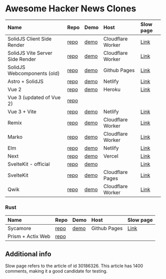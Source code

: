 # Awesome Hacker News Clones

| Name | Repo | Demo  | Host | Slow page | 
| :---        |    :----   |    :----   |          :--- | :--- |
| SolidJS Client Side Render | [repo](https://github.com/solidjs/solid-hackernews) | [demo](https://hackernews-csr.ryansolid.workers.dev/) | Cloudflare Worker | [Link](https://hackernews-csr.ryansolid.workers.dev/stories/30186326) |
| SolidJS Vite Server Side Render | [repo](https://github.com/solidjs/solid-hackernews/tree/vite-ssr) | [demo](https://hackernews.ryansolid.workers.dev/) | Cloudflare Worker | [Link](https://hackernews.ryansolid.workers.dev/stories/30186326) |
| SolidJS Webcomponents (old) | [repo](https://github.com/ryansolid/solid-hackernews-app) | [demo](https://ryansolid.github.io/solid-hackernews-app/) | Github Pages | [Link](https://ryansolid.github.io/solid-hackernews-app/#/stories/30186326) |
| Astro + SolidJS | [repo](https://github.com/ryansolid/astro-solid-hackernews) | [demo](https://astro-solid-hn.netlify.app/) | Netlify | [Link](https://astro-solid-hn.netlify.app/stories/30186326) |
| Vue 2 | [repo](https://github.com/vuejs/vue-hackernews-2.0) | [demo](https://vue-hn.herokuapp.com/top) | Heroku | [Link](https://vue-hn.herokuapp.com/item/30186326) |
| Vue 3 (updated of Vue 2) | [repo](https://github.com/raukaute/vue-hackernews-3.0)| | |  |
| Vue 3 + Vite | [repo](https://github.com/visualfanatic/vue-hackernews-3.0)| [demo](https://vue-hn.netlify.app/) | Netlify | [Link](https://vue-hn.netlify.app/item/30186326) |
| Remix | [repo](https://github.com/ryansolid/remix-hackernews) | [demo](https://remix-hackernews.ryansolid.workers.dev/) | Cloudflare Worker | [Link](https://remix-hackernews.ryansolid.workers.dev/stories/30186326) |
| Marko | [repo](https://github.com/ryansolid/marko-hackernews) | [demo](https://marko-hackernews.ryansolid.workers.dev/) | Cloudflare Worker | [Link](https://marko-hackernews.ryansolid.workers.dev/stories/30186326) |
| Elm | [repo](https://github.com/dillonkearns/elm-pages/tree/serverless-latest/examples/hackernews) | [demo](https://hacker-news-elm-pages.netlify.app) | Netlify | [Link](https://hacker-news-elm-pages.netlify.app/stories/30186326) |
| Next | [repo](https://github.com/ryansolid/next-hackernews) | [demo](https://next-hackernews-olive.vercel.app/) | Vercel | [Link](https://next-hackernews-olive.vercel.app/stories/30186326) |
| SvelteKit - official | [repo](https://github.com/sveltejs/sites/tree/master/sites/hn.svelte.dev) | [demo](https://hn.svelte.dev) | | [Link](https://hn.svelte.dev/item/30186326) |
| SvelteKit | [repo](https://github.com/ryansolid/svelte-hackernews) | [demo](https://svelte-hackernews.pages.dev/) | Cloudflare Pages |[Link](https://svelte-hackernews.pages.dev/stories/30186326) |
| Qwik | [repo](https://github.com/ryansolid/qwik-hackernews) | [demo](https://qwik-hackernews.ryansolid.workers.dev/) | Cloudflare Worker |[Link](https://qwik-hackernews.ryansolid.workers.dev/stories/30186326) |

### Rust

| Name | Repo | Demo | Host | Slow page |
| :---        |    :----   |    :----   |  :--- | :--- |
| Sycamore | [repo](https://github.com/sycamore-rs/hackernews-sycamore) | [demo](https://sycamore-rs.github.io/hackernews-sycamore/ ) | Github Pages | [Link](https://sycamore-rs.github.io/hackernews-sycamore/item/30186326) |
| Prism + Actix Web | [repo](https://github.com/kaleidawave/hackernews-prism) | | | |

## Additional info

Slow page refers to the article of id 30186326. This article has 1400 comments, making it a good candidate for testing.
